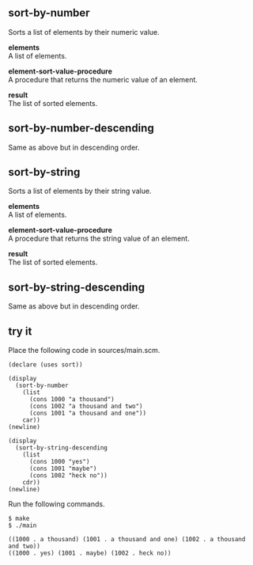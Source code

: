 sort-by-number
--------------
Sorts a list of elements by their numeric value.

__elements__  
A list of elements.

__element-sort-value-procedure__  
A procedure that returns the numeric value of an element.

__result__  
The list of sorted elements.

sort-by-number-descending
-------------------------
Same as above but in descending order.

sort-by-string
--------------
Sorts a list of elements by their string value.

__elements__  
A list of elements.

__element-sort-value-procedure__  
A procedure that returns the string value of an element.

__result__  
The list of sorted elements.

sort-by-string-descending
-------------------------
Same as above but in descending order.

try it
------
Place the following code in sources/main.scm.

    (declare (uses sort))

    (display
      (sort-by-number
        (list
          (cons 1000 "a thousand")
          (cons 1002 "a thousand and two")
          (cons 1001 "a thousand and one"))
        car))
    (newline)

    (display
      (sort-by-string-descending
        (list
          (cons 1000 "yes")
          (cons 1001 "maybe")
          (cons 1002 "heck no"))
        cdr))
    (newline)

Run the following commands.

    $ make
    $ ./main

    ((1000 . a thousand) (1001 . a thousand and one) (1002 . a thousand and two))
    ((1000 . yes) (1001 . maybe) (1002 . heck no))
